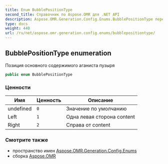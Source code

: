 ```yaml
---
title: Enum BubblePositionType
second_title: Справочник по Aspose.OMR для .NET API
description: Aspose.OMR.Generation.Config.Enums.BubblePositionType перечисление. Позиция основного содержимого аганиста пузыря
type: docs
weight: 440
url: /ru/net/aspose.omr.generation.config.enums/bubblepositiontype/
---
```

## BubblePositionType enumeration

Позиция основного содержимого аганиста пузыря

```csharp
public enum BubblePositionType
```

### Ценности

| Имя | Ценность | Описание |
| --- | --- | --- |
| undefined | `0` | Значение по умолчанию |
| Left | `1` | Одна левая сторона content |
| Right | `2` | Справа от content |

### Смотрите также

* пространство имен [Aspose.OMR.Generation.Config.Enums](../../aspose.omr.generation.config.enums/)
* сборка [Aspose.OMR](../../)


